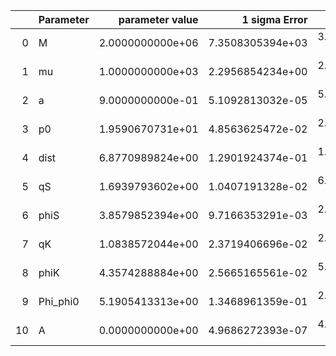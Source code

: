 |    | Parameter   |   parameter value |    1 sigma Error |   Relative Error |              SNR |
|---:|:------------|------------------:|-----------------:|-----------------:|-----------------:|
|  0 | M           |  2.0000000000e+06 | 7.3508305394e+03 | 3.6754152697e-03 | 7.4441976487e+01 |
|  1 | mu          |  1.0000000000e+03 | 2.2956854234e+00 | 2.2956854234e-03 | 7.4441976487e+01 |
|  2 | a           |  9.0000000000e-01 | 5.1092813032e-05 | 5.6769792258e-05 | 7.4441976487e+01 |
|  3 | p0          |  1.9590670731e+01 | 4.8563625472e-02 | 2.4789159156e-03 | 7.4441976487e+01 |
|  4 | dist        |  6.8770989824e+00 | 1.2901924374e-01 | 1.8760707687e-02 | 7.4441976487e+01 |
|  5 | qS          |  1.6939793602e+00 | 1.0407191328e-02 | 6.1436352601e-03 | 7.4441976487e+01 |
|  6 | phiS        |  3.8579852394e+00 | 9.7166353291e-03 | 2.5185776321e-03 | 7.4441976487e+01 |
|  7 | qK          |  1.0838572044e+00 | 2.3719406696e-02 | 2.1884254310e-02 | 7.4441976487e+01 |
|  8 | phiK        |  4.3574288884e+00 | 2.5665165561e-02 | 5.8899792097e-03 | 7.4441976487e+01 |
|  9 | Phi_phi0    |  5.1905413313e+00 | 1.3468961359e-01 | 2.5949049433e-02 | 7.4441976487e+01 |
| 10 | A           |  0.0000000000e+00 | 4.9686272393e-07 | 4.9686272393e-07 | 7.4441976487e+01 |